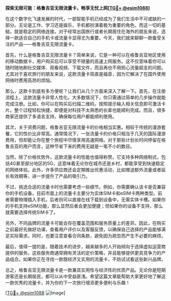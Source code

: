 **探索无限可能：格鲁吉亚无限流量卡，畅享无忧上网[[TG💪+ @esim1088](https://t.me/s/esim1088)]**

在这个数字化飞速发展的时代，一部智能手机已经成为了我们生活中不可或缺的一部分。无论是工作、学习还是娱乐，手机都扮演着极为重要的角色。而这一切的基础，就是稳定的网络连接。对于经常出国旅行或者长期居住在海外的朋友来说，选择一款适合自己的手机卡或流量卡显得尤为重要。今天，我们就来聊聊一款备受关注的产品——格鲁吉亚无限流量卡。

首先，什么是格鲁吉亚无限流量卡？简单来说，它是一种可以在格鲁吉亚地区使用的移动数据卡，用户购买后可以享受不限量的高速上网服务。这不仅意味着你可以随时随地刷社交媒体、观看视频、下载文件，而且再也不用担心流量超支的问题。尤其对于喜欢旅行的朋友来说，这款流量卡简直是福音，因为它解决了在国外使用网络时费用高昂的烦恼。

那么，这款卡到底有多方便呢？让我们从几个方面来深入了解一下。首先，在注册流程上，这款流量卡非常人性化。大多数情况下，你只需通过简单的几步操作就能完成注册。比如，你可以在购买后扫描二维码，按照提示输入相关信息即可激活卡片。整个过程轻松快捷，即便是对科技不太熟悉的长辈也能顺利完成。而且，很多商家还提供了多语言支持，确保每位用户都能顺利使用。

其次，关于资费问题，格鲁吉亚无限流量卡的价格相当实惠。相较于传统的漫游套餐，它的性价比非常高。通常情况下，一张流量卡的价格只相当于几天的国际漫游费用，但却能让你在整个旅程中尽情享用高速网络。对于那些计划长时间停留在格鲁吉亚的用户而言，这种节省下来的费用无疑是一笔不小的数目。

当然，除了价格优势外，这款流量卡的性能也值得称赞。它支持多种网络制式，包括4G甚至部分地区的5G，这意味着无论你在城市还是乡村，都能享受到快速稳定的网络体验。此外，许多供应商还会定期推出优惠活动，比如赠送额外流量或者延长有效期等，进一步提升了产品的吸引力。

不过，挑选合适的流量卡时也需要考虑一些细节。例如，你需要确认该卡是否兼容你的手机设备。目前市面上的流量卡主要分为实体SIM卡和eSIM卡两种类型。前者需要物理插入手机，后者则可以直接在线下载到设备中，无需实体卡槽。如果你的手机支持eSIM功能，那么显然后者会更加便捷；但如果你的设备不支持，那么就需要选择传统SIM卡了。

另外，不同品牌的流量卡可能会存在覆盖范围和服务质量上的差异。因此，在购买之前最好先做好功课，查看用户评价以及客服反馈，以确保自己选择的产品能够满足实际需求。同时，也要注意查看合同条款，避免因为疏忽而产生不必要的麻烦。

最后，值得一提的是，随着技术的进步，越来越多的人开始倾向于选择虚拟运营商提供的服务。这些服务商通常拥有灵活的定价策略，并且能够提供更具竞争力的产品组合。如果你正在寻找一款既经济又实用的流量卡，不妨试试看这些新兴品牌。

总之，格鲁吉亚无限流量卡是一款兼具实用性与经济性的优质产品。无论你是短期游客还是长期居民，都可以从中受益匪浅。希望这篇文章能帮助大家更好地了解这一款优秀的流量卡，并为你的下一次旅行增添更多便利与乐趣！

[[TG💪+ @esim1088](https://t.me/s/esim1088) ![Image](https://i.postimg.cc/4NQfJmqS/Snipaste-2025-05-13-00-14-12.png)]